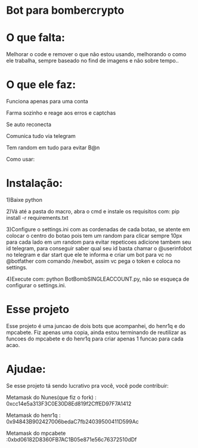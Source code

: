 # Bot para bombercrypto

# O que falta:
Melhorar o code e remover o que não estou usando, melhorando o como ele trabalha, sempre baseado no find de imagens e não sobre tempo.. 

# O que ele faz:
Funciona apenas para uma conta

Farma sozinho e reage aos erros e captchas 

Se auto reconecta

Comunica tudo via telegram

Tem random em tudo para evitar B@n

Como usar:

# Instalação:

1)Baixe python

2)Vá até a pasta do macro, abra o cmd e instale os requisitos com: pip install -r requirements.txt

3)Configure o settings.ini com as cordenadas de cada botao, se atente em colocar o centro do botao pois tem um random para clicar sempre 10px para cada lado em um random para evitar repeticoes
adicione tambem seu id telegram, para conseguir saber qual seu id basta chamar o @userinfobot no telegram e dar start que ele te informa
e criar um bot para vc no @botfather com comando /newbot, assim vc pega o token e coloca no settings.

4)Execute com: python BotBombSINGLEACCOUNT.py, não se esqueça de configurar o settings.ini.


# Esse projeto
Esse projeto é uma juncao de dois bots que acompanhei, do henr1q e do mpcabete. 
Fiz apenas uma copia, ainda estou terminando de reutilizar as funcoes do mpcabete e do henr1q para criar apenas 1 funcao para cada acao. 


# Ajudae:
Se esse projeto tá sendo lucrativo pra você, você pode contribuir:

Metamask do Nunes(que fiz o fork) : 0xcc14e5a313F3C0E30D8Ed819f2CffED97F7A1412


Metamask do henr1q : 0x94843B902427006bedaC7fb24039500411D599Ac


Metamask do mpcabete :0xbd06182D8360FB7AC1B05e871e56c76372510dDf
